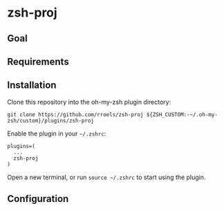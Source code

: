 # zsh-proj

## Goal

## Requirements

## Installation

Clone this repository into the oh-my-zsh plugin directory:

```
git clone https://github.com/rroels/zsh-proj ${ZSH_CUSTOM:-~/.oh-my-zsh/custom}/plugins/zsh-proj
```

Enable the plugin in your `~/.zshrc`:

```
plugins=(
  ... 
  zsh-proj
)
```

Open a new terminal, or run `source ~/.zshrc` to start using the plugin.

## Configuration
